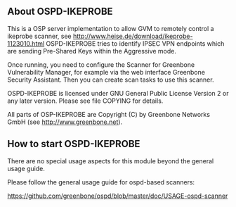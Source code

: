 About OSPD-IKEPROBE
-------------------

This is a OSP server implementation to allow GVM to remotely control
a ikeprobe scanner, see http://www.heise.de/download/ikeprobe-1123010.html
OSPD-IKEPROBE tries to identify IPSEC VPN endpoints which are sending 
Pre-Shared Keys within the Aggressive mode.

Once running, you need to configure the Scanner for Greenbone Vulnerability
Manager, for example via the web interface Greenbone Security Assistant.
Then you can create scan tasks to use this scanner.

OSPD-IKEPROBE is licensed under GNU General Public License Version 2 or
any later version.  Please see file COPYING for details.

All parts of OSP-IKEPROBE are Copyright (C) by Greenbone Networks GmbH
(see http://www.greenbone.net).


How to start OSPD-IKEPROBE
--------------------------

There are no special usage aspects for this module
beyond the general usage guide.

Please follow the general usage guide for ospd-based scanners:

  https://github.com/greenbone/ospd/blob/master/doc/USAGE-ospd-scanner
